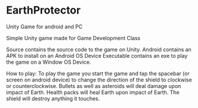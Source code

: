 # EarthProtector
Unity Game for android and PC

Simple Unity game made for Game Development Class

Source contains the source code to the game on Unity.
Android contains an APK to install on an Android OS Device
Executable contains an exe to play the game on a Window OS Device.

How to play:
To play the game you start the game and tap the spacebar (or screen on android device) to change the direction of the shield to clockwise or counterclockwise. 
Bullets as well as asteroids will deal damage upon impact of Earth. Health packs will heal Earth upon impact of Earth.
The shield will destroy anything it touches.

